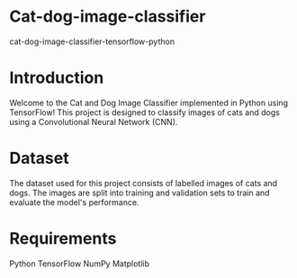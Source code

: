 # Cat-dog-image-classifier
cat-dog-image-classifier-tensorflow-python
# Introduction
Welcome to the Cat and Dog Image Classifier implemented in Python using TensorFlow! This project is designed to classify images of cats and dogs using a Convolutional Neural Network (CNN).

# Dataset
The dataset used for this project consists of labelled images of cats and dogs. The images are split into training and validation sets to train and evaluate the model's performance.

# Requirements
Python 
TensorFlow 
NumPy
Matplotlib

